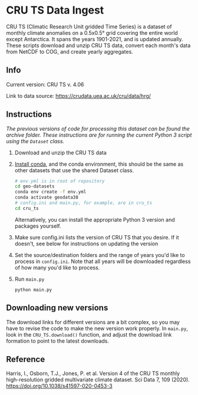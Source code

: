 # CRU TS Data Ingest

CRU TS (Climatic Research Unit gridded Time Series) is a dataset of monthly climate anomalies on a 0.5x0.5° grid covering the entire world except Antarctica.
It spans the years 1901-2021, and is updated annually.
These scripts download and unzip CRU TS data, convert each month's data from NetCDF to COG, and create yearly aggregates.

## Info

Current version:
CRU TS v. 4.06

Link to data source:
https://crudata.uea.ac.uk/cru/data/hrg/

## Instructions

*The previous versions of code for processing this dataset can be found the archive folder.
These instructions are for running the current Python 3 script using the `Dataset` class.*

1. Download and unzip the CRU TS data

2. [Install conda](https://docs.conda.io/projects/conda/en/latest/user-guide/install/index.html), and the conda environment, this should be the same as other datasets that use the shared Dataset class.
   ```sh
   # env.yml is in root of repository
   cd geo-datasets
   conda env create -f env.yml
   conda activate geodata38
   # config.ini and main.py, for example, are in cru_ts
   cd cru_ts
   ```
   Alternatively, you can install the appropriate Python 3 version and packages yourself.

3. Make sure config.ini lists the version of CRU TS that you desire. If it doesn't, see below for instructions on updating the version

4. Set the source/destination folders and the range of years you'd like to process in `config.ini`. Note that all years will be downloaded regardless of how many you'd like to process.

5. Run `main.py`
   ```
   python main.py
   ```

## Downloading new versions

The download links for different versions are a bit complex, so you may have to revise the code to make the new version work properly. In `main.py`, look in the `CRU_TS.download()` function, and adjust the download link formation to point to the latest downloads.


## Reference

Harris, I., Osborn, T.J., Jones, P. et al. Version 4 of the CRU TS monthly high-resolution gridded multivariate climate dataset. Sci Data 7, 109 (2020). https://doi.org/10.1038/s41597-020-0453-3
